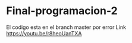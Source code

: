 # Final-programacion-2
El codigo esta en el branch master por error 
Link https://youtu.be/r8heoUanTXA
